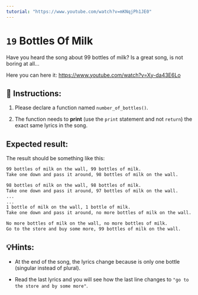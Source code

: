 ```yaml
---
tutorial: "https://www.youtube.com/watch?v=mKNqjPh1JE0"
---
```


# `19` Bottles Of Milk

Have you heard the song about 99 bottles of milk? Is a great song, is not boring at all...

Here you can here it: https://www.youtube.com/watch?v=Xy-da43E6Lo

## 📝 Instructions:

1. Please declare a function named `number_of_bottles()`.

2. The function needs to **print** (use the `print` statement and not `return`) the exact same lyrics in the song.

## Expected result:

The result should be something like this:

```sh
99 bottles of milk on the wall, 99 bottles of milk.
Take one down and pass it around, 98 bottles of milk on the wall.

98 bottles of milk on the wall, 98 bottles of milk.
Take one down and pass it around, 97 bottles of milk on the wall.
...
...
1 bottle of milk on the wall, 1 bottle of milk.
Take one down and pass it around, no more bottles of milk on the wall.

No more bottles of milk on the wall, no more bottles of milk.
Go to the store and buy some more, 99 bottles of milk on the wall.
```

## 💡Hints:

+ At the end of the song, the lyrics change because is only one bottle (singular instead of plural).

+ Read the last lyrics and you will see how the last line changes to `"go to the store and by some more"`.